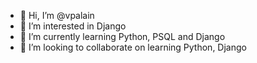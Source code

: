 - 👋 Hi, I’m @vpalain
- 👀 I’m interested in Django
- 🌱 I’m currently learning Python, PSQL and Django 
- 💞️ I’m looking to collaborate on learning Python, Django

<!---
DigitusFatum/DigitusFatum is a ✨ special ✨ repository because its `README.md` (this file) appears on your GitHub profile.
You can click the Preview link to take a look at your changes.
--->
